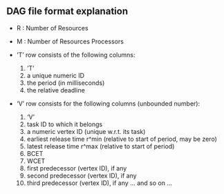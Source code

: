 ## DAG file format explanation

- R : Number of Resources
- M : Number of Resources Processors
- ’T’ row consists of the following columns:
    1) ’T’
    2) a unique numeric ID
    3) the period (in milliseconds)
    4) the relative deadline

- ‘V’ row consists for the following columns (unbounded number):
	1) ‘V’
	2) task ID to which it belongs
	3) a numeric vertex ID (unique w.r.t. its task)
	4) earliest release time r^min (relative to start of period, may be zero)
	5) latest release time r^max (relative to start of period)
	6) BCET
	7) WCET
	8) first predecessor (vertex ID), if any
	9)  second predecessor (vertex ID), if any
	10) third predecessor (vertex ID), if any
	… and so on … 